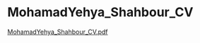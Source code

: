 # MohamadYehya_Shahbour_CV
[MohamadYehya_Shahbour_CV.pdf](https://github.com/yehyashahbur/MohamadYehya_Shahbour_CV/files/7453610/MohamadYehya_Shahbour_CV.pdf)

